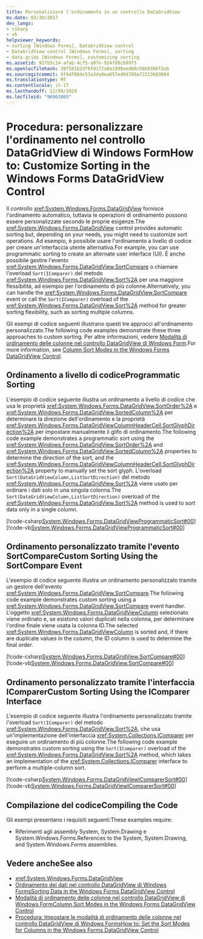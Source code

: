 ```yaml
---
title: Personalizzare l'ordinamento in un controllo DataGridView
ms.date: 03/30/2017
dev_langs:
- csharp
- vb
helpviewer_keywords:
- sorting [Windows Forms], DataGridView control
- DataGridView control [Windows Forms], sorting
- data grids [Windows Forms], customizing sorting
ms.assetid: 92fb5c14-afab-4cf5-a97e-924fd9cb99f5
ms.openlocfilehash: 20f581b2df6fd172a0a1998aed60c56b0306f2eb
ms.sourcegitcommit: 9f6df084c53a3da0ea657ed0d708a72213683084
ms.translationtype: MT
ms.contentlocale: it-IT
ms.lasthandoff: 12/09/2020
ms.locfileid: "96963865"
---
```

# <a name="how-to-customize-sorting-in-the-windows-forms-datagridview-control"></a><span data-ttu-id="b2856-102">Procedura: personalizzare l'ordinamento nel controllo DataGridView di Windows Form</span><span class="sxs-lookup"><span data-stu-id="b2856-102">How to: Customize Sorting in the Windows Forms DataGridView Control</span></span>
<span data-ttu-id="b2856-103">Il controllo <xref:System.Windows.Forms.DataGridView> fornisce l'ordinamento automatico, tuttavia le operazioni di ordinamento possono essere personalizzate secondo le proprie esigenze.</span><span class="sxs-lookup"><span data-stu-id="b2856-103">The <xref:System.Windows.Forms.DataGridView> control provides automatic sorting but, depending on your needs, you might need to customize sort operations.</span></span> <span data-ttu-id="b2856-104">Ad esempio, è possibile usare l'ordinamento a livello di codice per creare un'interfaccia utente alternativa.</span><span class="sxs-lookup"><span data-stu-id="b2856-104">For example, you can use programmatic sorting to create an alternate user interface (UI).</span></span> <span data-ttu-id="b2856-105">È anche possibile gestire l'evento <xref:System.Windows.Forms.DataGridView.SortCompare> o chiamare l'overload `Sort(IComparer)` del metodo <xref:System.Windows.Forms.DataGridView.Sort%2A> per una maggiore flessibilità, ad esempio per l'ordinamento di più colonne.</span><span class="sxs-lookup"><span data-stu-id="b2856-105">Alternatively, you can handle the <xref:System.Windows.Forms.DataGridView.SortCompare> event or call the `Sort(IComparer)` overload of the <xref:System.Windows.Forms.DataGridView.Sort%2A> method for greater sorting flexibility, such as sorting multiple columns.</span></span>  
  
 <span data-ttu-id="b2856-106">Gli esempi di codice seguenti illustrano questi tre approcci all'ordinamento personalizzato.</span><span class="sxs-lookup"><span data-stu-id="b2856-106">The following code examples demonstrate these three approaches to custom sorting.</span></span> <span data-ttu-id="b2856-107">Per altre informazioni, vedere [Modalità di ordinamento delle colonne nel controllo DataGridView di Windows Form](column-sort-modes-in-the-windows-forms-datagridview-control.md).</span><span class="sxs-lookup"><span data-stu-id="b2856-107">For more information, see [Column Sort Modes in the Windows Forms DataGridView Control](column-sort-modes-in-the-windows-forms-datagridview-control.md).</span></span>  
  
## <a name="programmatic-sorting"></a><span data-ttu-id="b2856-108">Ordinamento a livello di codice</span><span class="sxs-lookup"><span data-stu-id="b2856-108">Programmatic Sorting</span></span>  
 <span data-ttu-id="b2856-109">L'esempio di codice seguente illustra un ordinamento a livello di codice che usa le proprietà <xref:System.Windows.Forms.DataGridView.SortOrder%2A> e <xref:System.Windows.Forms.DataGridView.SortedColumn%2A> per determinare la direzione dell'ordinamento e la proprietà <xref:System.Windows.Forms.DataGridViewColumnHeaderCell.SortGlyphDirection%2A> per impostare manualmente il glifo di ordinamento.</span><span class="sxs-lookup"><span data-stu-id="b2856-109">The following code example demonstrates a programmatic sort using the <xref:System.Windows.Forms.DataGridView.SortOrder%2A> and <xref:System.Windows.Forms.DataGridView.SortedColumn%2A> properties to determine the direction of the sort, and the <xref:System.Windows.Forms.DataGridViewColumnHeaderCell.SortGlyphDirection%2A> property to manually set the sort glyph.</span></span> <span data-ttu-id="b2856-110">L'overload `Sort(DataGridViewColumn,ListSortDirection)` del metodo <xref:System.Windows.Forms.DataGridView.Sort%2A> viene usato per ordinare i dati solo in una singola colonna.</span><span class="sxs-lookup"><span data-stu-id="b2856-110">The `Sort(DataGridViewColumn,ListSortDirection)` overload of the <xref:System.Windows.Forms.DataGridView.Sort%2A> method is used to sort data only in a single column.</span></span>  
  
 [!code-csharp[System.Windows.Forms.DataGridViewProgrammaticSort#00](~/samples/snippets/csharp/VS_Snippets_Winforms/System.Windows.Forms.DataGridViewProgrammaticSort/CS/form1.cs#00)]
 [!code-vb[System.Windows.Forms.DataGridViewProgrammaticSort#00](~/samples/snippets/visualbasic/VS_Snippets_Winforms/System.Windows.Forms.DataGridViewProgrammaticSort/VB/form1.vb#00)]  
  
## <a name="custom-sorting-using-the-sortcompare-event"></a><span data-ttu-id="b2856-111">Ordinamento personalizzato tramite l'evento SortCompare</span><span class="sxs-lookup"><span data-stu-id="b2856-111">Custom Sorting Using the SortCompare Event</span></span>  
 <span data-ttu-id="b2856-112">L'esempio di codice seguente illustra un ordinamento personalizzato tramite un gestore dell'evento <xref:System.Windows.Forms.DataGridView.SortCompare>.</span><span class="sxs-lookup"><span data-stu-id="b2856-112">The following code example demonstrates custom sorting using a <xref:System.Windows.Forms.DataGridView.SortCompare> event handler.</span></span> <span data-ttu-id="b2856-113">L'oggetto <xref:System.Windows.Forms.DataGridViewColumn> selezionato viene ordinato e, se esistono valori duplicati nella colonna, per determinare l'ordine finale viene usata la colonna ID.</span><span class="sxs-lookup"><span data-stu-id="b2856-113">The selected <xref:System.Windows.Forms.DataGridViewColumn> is sorted and, if there are duplicate values in the column, the ID column is used to determine the final order.</span></span>  
  
 [!code-csharp[System.Windows.Forms.DataGridView.SortCompare#00](~/samples/snippets/csharp/VS_Snippets_Winforms/System.Windows.Forms.DataGridView.SortCompare/CS/form1.cs#00)]
 [!code-vb[System.Windows.Forms.DataGridView.SortCompare#00](~/samples/snippets/visualbasic/VS_Snippets_Winforms/System.Windows.Forms.DataGridView.SortCompare/VB/form1.vb#00)]  
  
## <a name="custom-sorting-using-the-icomparer-interface"></a><span data-ttu-id="b2856-114">Ordinamento personalizzato tramite l'interfaccia IComparer</span><span class="sxs-lookup"><span data-stu-id="b2856-114">Custom Sorting Using the IComparer Interface</span></span>  
 <span data-ttu-id="b2856-115">L'esempio di codice seguente illustra  l'ordinamento personalizzato tramite l'overload `Sort(IComparer)` del metodo <xref:System.Windows.Forms.DataGridView.Sort%2A>, che usa un'implementazione dell'interfaccia <xref:System.Collections.IComparer> per eseguire un ordinamento di più colonne.</span><span class="sxs-lookup"><span data-stu-id="b2856-115">The following code example demonstrates custom sorting using the `Sort(IComparer)` overload of the <xref:System.Windows.Forms.DataGridView.Sort%2A> method, which takes an implementation of the <xref:System.Collections.IComparer> interface to perform a multiple-column sort.</span></span>  
  
 [!code-csharp[System.Windows.Forms.DataGridViewIComparerSort#00](~/samples/snippets/csharp/VS_Snippets_Winforms/System.Windows.Forms.DataGridViewIComparerSort/CS/form1.cs#00)]
 [!code-vb[System.Windows.Forms.DataGridViewIComparerSort#00](~/samples/snippets/visualbasic/VS_Snippets_Winforms/System.Windows.Forms.DataGridViewIComparerSort/VB/form1.vb#00)]  
  
## <a name="compiling-the-code"></a><span data-ttu-id="b2856-116">Compilazione del codice</span><span class="sxs-lookup"><span data-stu-id="b2856-116">Compiling the Code</span></span>  
 <span data-ttu-id="b2856-117">Gli esempi presentano i requisiti seguenti:</span><span class="sxs-lookup"><span data-stu-id="b2856-117">These examples require:</span></span>  
  
- <span data-ttu-id="b2856-118">Riferimenti agli assembly System, System.Drawing e System.Windows.Forms.</span><span class="sxs-lookup"><span data-stu-id="b2856-118">References to the System, System.Drawing, and System.Windows.Forms assemblies.</span></span>  
  
## <a name="see-also"></a><span data-ttu-id="b2856-119">Vedere anche</span><span class="sxs-lookup"><span data-stu-id="b2856-119">See also</span></span>

- <xref:System.Windows.Forms.DataGridView>
- [<span data-ttu-id="b2856-120">Ordinamento dei dati nel controllo DataGridView di Windows Forms</span><span class="sxs-lookup"><span data-stu-id="b2856-120">Sorting Data in the Windows Forms DataGridView Control</span></span>](sorting-data-in-the-windows-forms-datagridview-control.md)
- [<span data-ttu-id="b2856-121">Modalità di ordinamento delle colonne nel controllo DataGridView di Windows Form</span><span class="sxs-lookup"><span data-stu-id="b2856-121">Column Sort Modes in the Windows Forms DataGridView Control</span></span>](column-sort-modes-in-the-windows-forms-datagridview-control.md)
- [<span data-ttu-id="b2856-122">Procedura: Impostare le modalità di ordinamento delle colonne nel controllo DataGridView di Windows Forms</span><span class="sxs-lookup"><span data-stu-id="b2856-122">How to: Set the Sort Modes for Columns in the Windows Forms DataGridView Control</span></span>](set-the-sort-modes-for-columns-wf-datagridview-control.md)
